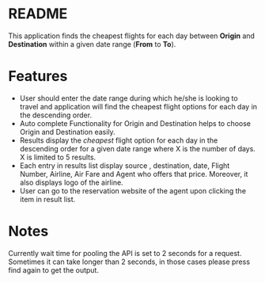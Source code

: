 # README #

This application finds the cheapest flights for each day between **Origin** and **Destination** within a given date range (**From** to **To**).

# Features #

* User should enter the date range during which he/she is looking to travel and application will find the cheapest flight options for each day in the descending order.
* Auto complete Functionality for Origin and Destination helps to choose Origin and Destination easily.
* Results display the *cheapest* flight option for each day in the descending order for a given date range where X is the number of days. X is limited to 5 results.
* Each entry in results list display source , destination, date, Flight Number, Airline, Air Fare and Agent who offers that price. Moreover, it also displays logo of the airline.
* User can go to the reservation website of the agent upon clicking the item in result list.

# Notes #
Currently wait time for pooling the API is set to 2 seconds for a request. Sometimes it can take longer than 2 seconds, in those cases please press find again to get the output.